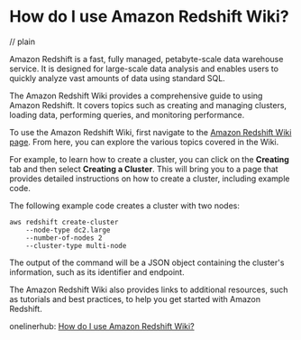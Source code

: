 # How do I use Amazon Redshift Wiki?
// plain

Amazon Redshift is a fast, fully managed, petabyte-scale data warehouse service. It is designed for large-scale data analysis and enables users to quickly analyze vast amounts of data using standard SQL.

The Amazon Redshift Wiki provides a comprehensive guide to using Amazon Redshift. It covers topics such as creating and managing clusters, loading data, performing queries, and monitoring performance.

To use the Amazon Redshift Wiki, first navigate to the [Amazon Redshift Wiki page](https://docs.aws.amazon.com/redshift/latest/mgmt/welcome.html). From here, you can explore the various topics covered in the Wiki.

For example, to learn how to create a cluster, you can click on the **Creating** tab and then select **Creating a Cluster**. This will bring you to a page that provides detailed instructions on how to create a cluster, including example code.

The following example code creates a cluster with two nodes:

```
aws redshift create-cluster
    --node-type dc2.large
    --number-of-nodes 2
    --cluster-type multi-node
```

The output of the command will be a JSON object containing the cluster's information, such as its identifier and endpoint.

The Amazon Redshift Wiki also provides links to additional resources, such as tutorials and best practices, to help you get started with Amazon Redshift.

onelinerhub: [How do I use Amazon Redshift Wiki?](https://onelinerhub.com/amazon-redshift/how-do-i-use-amazon-redshift-wiki)